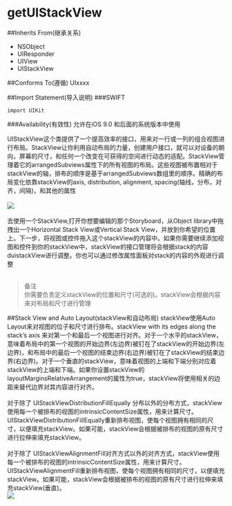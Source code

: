 # getUIStackView
##Inherits From(继承关系)
- NSObject
- UIResponder
- UIView
- UIStackView

##Conforms To(遵循)
UIxxxx

##Import Statement(导入说明)
###SWIFT
```
import UIKit
```
###Availability(有效性)
允许在iOS 9.0 和后面的系统版本中使用

UIStackView这个类提供了一个提高效率的接口，用来对一行或一列的组合视图进行布局。StackView让你利用自动布局的力量，创建用户接口，就可以对设备的朝向，屏幕的尺寸，和任何一个改变在可获得的空间进行动态的适配。StackView管理着它的arrangedSubviews属性下的所有视图的布局。这些视图被布置相对于stackView的轴，排布的顺序是基于arrangedSubviews数组里的顺序。精确的布局变化依靠stackView的axis, distribution, alignment, spacing(轴线，分布，对齐，间隔)，和其他的属性<br>
<br>
![](https://developer.apple.com/library/ios/documentation/UIKit/Reference/UIStackView_Class_Reference/Art/uistack_hero_2x.png)<br>
<br>
去使用一个StackView,打开你想要编辑的那个Storyboard，从Object library中拖拽出一个Horizontal Stack View或Vertical Stack View，并放到你希望的位置上。下一步，将视图或控件拖入这个stackView的内容中。如果你需要继续添加视图和控件到你的stackView中，stackView的接口管理将会根据stack的内容duistackView进行调整。你也可以通过修改属性面板对stack的内容的外观进行调整<br>
<br>
> 备注<br>
你需要负责定义stackView的位置和尺寸(可选的)。stackView会根据内容来对布局和尺寸进行管理

##Stack View and Auto Layout(stackView和自动布局)
stackView使用Auto Layout来对视图的位子和尺寸进行排布。stackView with its edges along the stack’s axis 来对第一个和最后一个视图进行对齐。对于一个水平的stackView，意味着布局中的第一个视图的开始边界(左边界)被钉在了stackView的开始边界(左边界)，和布局中的最后一个视图的结束边界(右边界)被钉在了stackView的结束边界(右边界)。对于一个垂直的stackView，意味着视图的上端和下端分别对应着stackView的上端和下端。如果你设置stackView的layoutMarginsRelativeArrangement的属性为true，stackView将使用相关的边距来替代边界对其内容进行对齐。<br>
<br>
对于除了 UIStackViewDistributionFillEqually 分布以外的分布方式，stackView使用每一个被排布的视图的intrinsicContentSize属性，用来计算尺寸。<br>
UIStackViewDistributionFillEqually重新排布视图，使每个视图拥有相同的尺寸，以便填充stackView。如果可能，stackView会根据被排布的视图的原有尺寸进行拉伸来填充stackView。<br>
<br>
对于除了 UIStackViewAlignmentFill对齐方式以外的对齐方式，stackView使用每一个被排布的视图的intrinsicContentSize属性，用来计算尺寸。<br>
UIStackViewAlignmentFill重新排布视图，使每个视图拥有相同的尺寸，以便填充stackView。如果可能，stackView会根据被排布的视图的原有尺寸进行拉伸来填充stackView(垂直)。<br>
![](https://developer.apple.com/library/ios/documentation/UIKit/Reference/UIStackView_Class_Reference/Art/StackDemo_2x.png)<br>

